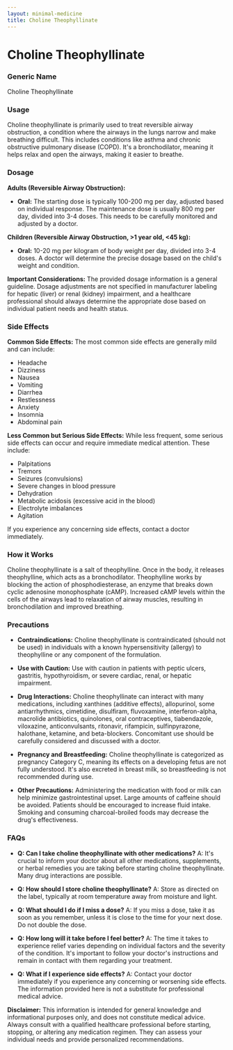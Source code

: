 ```yaml
---
layout: minimal-medicine
title: Choline Theophyllinate
---
```


# Choline Theophyllinate
### Generic Name
Choline Theophyllinate

### Usage
Choline theophyllinate is primarily used to treat reversible airway obstruction, a condition where the airways in the lungs narrow and make breathing difficult.  This includes conditions like asthma and chronic obstructive pulmonary disease (COPD).  It's a bronchodilator, meaning it helps relax and open the airways, making it easier to breathe.

### Dosage

**Adults (Reversible Airway Obstruction):**

* **Oral:** The starting dose is typically 100-200 mg per day, adjusted based on individual response.  The maintenance dose is usually 800 mg per day, divided into 3-4 doses.  This needs to be carefully monitored and adjusted by a doctor.

**Children (Reversible Airway Obstruction, >1 year old, <45 kg):**

* **Oral:**  10-20 mg per kilogram of body weight per day, divided into 3-4 doses.  A doctor will determine the precise dosage based on the child's weight and condition.

**Important Considerations:**  The provided dosage information is a general guideline.  Dosage adjustments are not specified in manufacturer labeling for hepatic (liver) or renal (kidney) impairment, and a healthcare professional should always determine the appropriate dose based on individual patient needs and health status.


### Side Effects

**Common Side Effects:** The most common side effects are generally mild and can include:

* Headache
* Dizziness
* Nausea
* Vomiting
* Diarrhea
* Restlessness
* Anxiety
* Insomnia
* Abdominal pain


**Less Common but Serious Side Effects:**  While less frequent, some serious side effects can occur and require immediate medical attention. These include:

* Palpitations
* Tremors
* Seizures (convulsions)
* Severe changes in blood pressure
* Dehydration
* Metabolic acidosis (excessive acid in the blood)
* Electrolyte imbalances
* Agitation

If you experience any concerning side effects, contact a doctor immediately.


### How it Works

Choline theophyllinate is a salt of theophylline.  Once in the body, it releases theophylline, which acts as a bronchodilator.  Theophylline works by blocking the action of phosphodiesterase, an enzyme that breaks down cyclic adenosine monophosphate (cAMP).  Increased cAMP levels within the cells of the airways lead to relaxation of airway muscles, resulting in bronchodilation and improved breathing.

### Precautions

* **Contraindications:** Choline theophyllinate is contraindicated (should not be used) in individuals with a known hypersensitivity (allergy) to theophylline or any component of the formulation.

* **Use with Caution:** Use with caution in patients with peptic ulcers, gastritis, hypothyroidism, or severe cardiac, renal, or hepatic impairment.

* **Drug Interactions:** Choline theophyllinate can interact with many medications, including xanthines (additive effects), allopurinol, some antiarrhythmics, cimetidine, disulfiram, fluvoxamine, interferon-alpha, macrolide antibiotics, quinolones, oral contraceptives, tiabendazole, viloxazine, anticonvulsants, ritonavir, rifampicin, sulfinpyrazone, halothane, ketamine, and beta-blockers.  Concomitant use should be carefully considered and discussed with a doctor.

* **Pregnancy and Breastfeeding:** Choline theophyllinate is categorized as pregnancy Category C, meaning its effects on a developing fetus are not fully understood.  It's also excreted in breast milk, so breastfeeding is not recommended during use.

* **Other Precautions:** Administering the medication with food or milk can help minimize gastrointestinal upset.  Large amounts of caffeine should be avoided. Patients should be encouraged to increase fluid intake.  Smoking and consuming charcoal-broiled foods may decrease the drug's effectiveness.

### FAQs

* **Q: Can I take choline theophyllinate with other medications?**  A:  It's crucial to inform your doctor about all other medications, supplements, or herbal remedies you are taking before starting choline theophyllinate. Many drug interactions are possible.

* **Q: How should I store choline theophyllinate?** A: Store as directed on the label, typically at room temperature away from moisture and light.

* **Q: What should I do if I miss a dose?** A: If you miss a dose, take it as soon as you remember, unless it is close to the time for your next dose. Do not double the dose.

* **Q:  How long will it take before I feel better?** A: The time it takes to experience relief varies depending on individual factors and the severity of the condition.  It's important to follow your doctor's instructions and remain in contact with them regarding your treatment.

* **Q:  What if I experience side effects?** A:  Contact your doctor immediately if you experience any concerning or worsening side effects.  The information provided here is not a substitute for professional medical advice.

**Disclaimer:** This information is intended for general knowledge and informational purposes only, and does not constitute medical advice. Always consult with a qualified healthcare professional before starting, stopping, or altering any medication regimen.  They can assess your individual needs and provide personalized recommendations.
